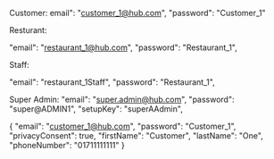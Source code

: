 Customer:
email": "customer_1@hub.com",
"password": "Customer_1"

Resturant:

"email": "restaurant_1@hub.com",
"password": "Restaurant_1",

Staff:

"email": "restaurant_1Staff",
"password": "Restaurant_1",

Super Admin:
"email": "super.admin@hub.com",
"password": "super@ADMIN1",
"setupKey": "superAAdmin",



{
  "email": "customer_1@hub.com",
  "password": "Customer_1",
  "privacyConsent": true,
  "firstName": "Customer",
  "lastName": "One",
  "phoneNumber": "01711111111"
}